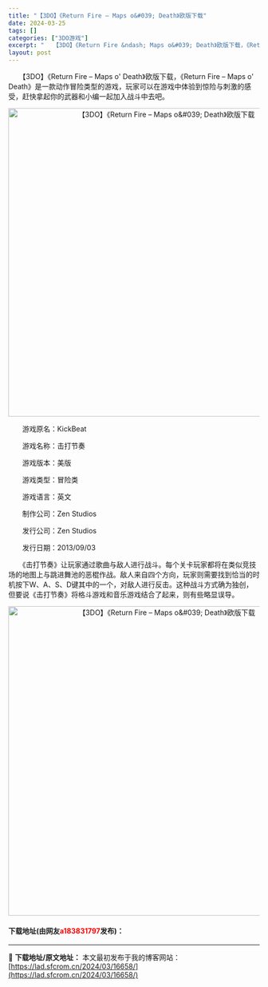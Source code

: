 ```yaml
---
title: "【3DO】《Return Fire – Maps o&#039; Death》欧版下载"
date: 2024-03-25
tags: []
categories: ["3DO游戏"]
excerpt: "　　【3DO】《Return Fire &ndash; Maps o&#039; Death》欧版下载，《Return Fire &ndash; Maps o&#039; Death》是一款动作冒险类型的游戏，玩家可以在游戏中体验到惊险与刺激的感受，赶快拿起你的武器和小编一起加入战斗中去吧。 　　游戏原&hellip;"
layout: post
---
```


 <p>　　【3DO】《Return Fire &ndash; Maps o&#39; Death》欧版下载，《Return Fire &ndash; Maps o&#39; Death》是一款动作冒险类型的游戏，玩家可以在游戏中体验到惊险与刺激的感受，赶快拿起你的武器和小编一起加入战斗中去吧。</p> <p align="center"><img align="" border="0" src="https://lad.sfcrom.cn/wp-content/uploads/2024/03/20240324_6600542be9068.png" width="618" alt="【3DO】《Return Fire – Maps o&amp;#039; Death》欧版下载" /></p> <p>　　游戏原名：KickBeat</p> <p>　　游戏名称：击打节奏</p> <p>　　游戏版本：美版</p> <p>　　游戏类型：冒险类</p> <p>　　游戏语言：英文</p> <p>　　制作公司：Zen Studios</p> <p>　　发行公司：Zen Studios</p> <p>　　发行日期：2013/09/03</p> <p>　　《击打节奏》让玩家通过歌曲与敌人进行战斗。每个关卡玩家都将在类似竞技场的地图上与跳进舞池的恶棍作战。敌人来自四个方向，玩家则需要找到恰当的时机按下W、A、S、D键其中的一个，对敌人进行反击。这种战斗方式确为独创，但要说《击打节奏》将格斗游戏和音乐游戏结合了起来，则有些略显误导。</p> <p align="center"><img align="" border="0" src="https://lad.sfcrom.cn/wp-content/uploads/2024/03/20240324_6600542fe6e44.png" width="620" alt="【3DO】《Return Fire – Maps o&amp;#039; Death》欧版下载" /></p> <p><h4>下载地址(由网友<font color="red">a183831797</font>发布)：</h4></p> 

---
📖 **下载地址/原文地址：** 本文最初发布于我的博客网站：[https://lad.sfcrom.cn/2024/03/16658/](https://lad.sfcrom.cn/2024/03/16658/)
